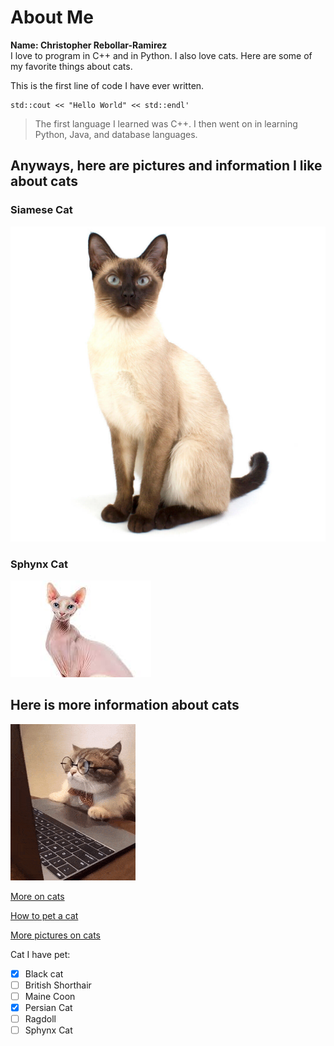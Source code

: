 # About Me

**Name: Christopher Rebollar-Ramirez** \
I love to program in C++ and in Python. I also love cats. Here are some of my favorite things about cats.

This is the first line of code I have ever written.
```
std::cout << "Hello World" << std::endl'
```
> The first language I learned was C++. I then went on in learning Python, Java, and database languages.

## Anyways, here are pictures and information I like about cats

### Siamese Cat
![Siamese cat](Siamese-Cat_0.webp)

### Sphynx Cat
![Cat](sphynxcat.jpeg)

## Here is more information about cats
![This is an image of a cat](computercat.gif)

[More on cats](factsoncats.md)

[How to pet a cat](petcat.md)

[More pictures on cats](https://pixabay.com/images/search/cat/)

Cat I have pet:
- [X]  Black cat
- [ ]  British Shorthair
- [ ]  Maine Coon
- [X]  Persian Cat
- [ ]  Ragdoll
- [ ]  Sphynx Cat